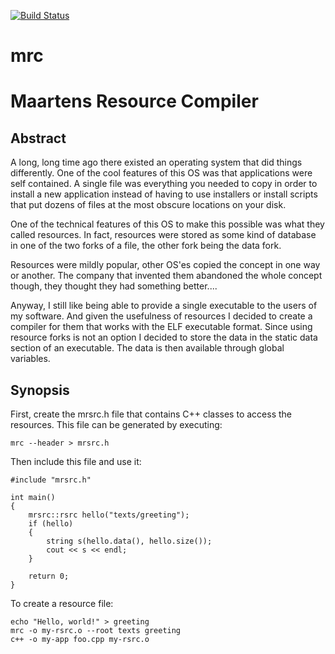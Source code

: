 [![Build Status](https://travis-ci.org/mhekkel/mrc.svg?branch=master)](https://travis-ci.org/mhekkel/mrc)

# mrc
Maartens Resource Compiler
==========================

## Abstract

A long, long time ago there existed an operating system that did things differently. One of the cool features of this OS was that applications were self contained. A single file was everything you needed to copy in order to install a new application instead of having to use installers or install scripts that put dozens of files at the most obscure locations on your disk.

One of the technical features of this OS to make this possible was what they called resources. In fact, resources were stored as some kind of database in one of the two forks of a file, the other fork being the data fork.

Resources were mildly popular, other OS'es copied the concept in one way or another. The company that invented them abandoned the whole concept though, they thought they had something better....

Anyway, I still like being able to provide a single executable to the users of my software. And given the usefulness of resources I decided to create a compiler for them that works with the ELF executable format. Since using resource forks is not an option I decided to store the data in the static data section of an executable. The data is then available through global variables.

## Synopsis

First, create the mrsrc.h file that contains C++ classes to access the resources. This file can be generated by executing:

	mrc --header > mrsrc.h

Then include this file and use it:

	#include "mrsrc.h"
	
	int main()
	{
		mrsrc::rsrc hello("texts/greeting");
		if (hello)
		{
			string s(hello.data(), hello.size());
			cout << s << endl;
		}
		
		return 0;
	}
  
To create a resource file:

	echo "Hello, world!" > greeting
	mrc -o my-rsrc.o --root texts greeting
	c++ -o my-app foo.cpp my-rsrc.o
